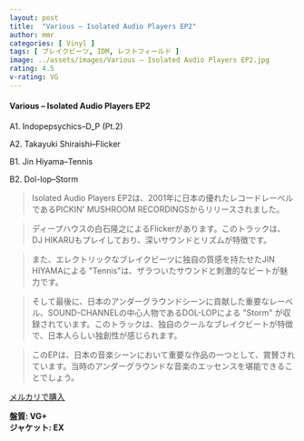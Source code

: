 ```yaml
---
layout: post
title:  "Various – Isolated Audio Players EP2"
author: mmr
categories: [ Vinyl ]
tags: [ ブレイクビーツ, IDM, レフトフィールド ]
image: ../assets/images/Various – Isolated Audio Players EP2.jpg
rating: 4.5
v-rating: VG
---
```


#### Various – Isolated Audio Players EP2


A1. Indopepsychics–D_P (Pt.2)


A2. Takayuki Shiraishi–Flicker


B1. Jin Hiyama–Tennis


B2. Dol-lop–Storm


> Isolated Audio Players EP2は、2001年に日本の優れたレコードレーベルであるPICKIN' MUSHROOM RECORDINGSからリリースされました。

> ディープハウスの白石隆之によるFlickerがあります。このトラックは、DJ HIKARUもプレイしており、深いサウンドとリズムが特徴です。

> また、エレクトリックなブレイクビーツに独自の質感を持たせたJIN HIYAMAによる "Tennis"は、ザラついたサウンドと刺激的なビートが魅力です。

> そして最後に、日本のアンダーグラウンドシーンに貢献した重要なレーベル、SOUND-CHANNELの中心人物であるDOL-LOPによる "Storm" が収録されています。このトラックは、独自のクールなブレイクビートが特徴で、日本人らしい独創性が感じられます。

> このEPは、日本の音楽シーンにおいて重要な作品の一つとして、賞賛されています。当時のアンダーグラウンドな音楽のエッセンスを堪能できることでしょう。


[メルカリで購入](https://jp.mercari.com/item/m98362957361)


<div class="mt-4 mb-4 d-flex align-items-center">
<strong class="mr-1">盤質: VG+</strong>
</div>
<div class="mt-4 mb-4 d-flex align-items-center">
<strong class="mr-1">ジャケット: EX</strong>
</div>